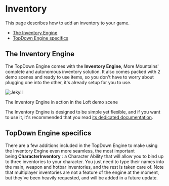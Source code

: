 Inventory
=========

This page describes how to add an inventory to your game.

-   [The Inventory Engine](https://topdown-engine-docs.moremountains.com/inventory.html#the-inventory-engine)[](https://topdown-engine-docs.moremountains.com/inventory.html#the-inventory-engine)
-   [TopDown Engine specifics](https://topdown-engine-docs.moremountains.com/inventory.html#topdown-engine-specifics)[](https://topdown-engine-docs.moremountains.com/inventory.html#topdown-engine-specifics)

The Inventory Engine[](https://topdown-engine-docs.moremountains.com/inventory.html#the-inventory-engine)
---------------------------------------------------------------------------------------------------------

The TopDown Engine comes with the **Inventory Engine**, More Mountains' complete and autonomous inventory solution. It also comes packed with 2 demo scenes and ready to use items, so you don't have to worry about plugging one into the other, it's already setup for you to use.

![Jekyll](https://topdown-engine-docs.moremountains.com/images/inventory-1.png)

The Inventory Engine in action in the Loft demo scene

The Inventory Engine is designed to be simple yet flexible, and if you want to use it, it's recommended that you read [its dedicated documentation](http://inventory-engine-docs.moremountains.com/).

TopDown Engine specifics[](https://topdown-engine-docs.moremountains.com/inventory.html#topdown-engine-specifics)
-----------------------------------------------------------------------------------------------------------------

There are a few additions included in the TopDown Engine to make using the Inventory Engine even more seamless, the most important being **CharacterInventory** : a Character Ability that will allow you to bind up to three inventories to your character. You just need to type their names into the main, weapon and hotbar inventories, and the rest is taken care of. Note that multiplayer inventories are not a feature of the engine at the moment, but they've been heavily requested, and will be added in a future update.
